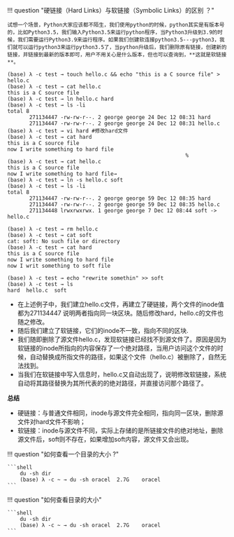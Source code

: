!!! question "硬链接（Hard Links）与软链接（Symbolic Links）的区别 ？"

    试想一个场景，Python大家应该都不陌生，我们使用python的时候，python其实是有版本号的，比如Python3.5，我们输入Python3.5来运行python程序，当Python3升级到3.9的时候，我们需要运行Python3.9来运行程序。如果我们创建软连接python3.5---python3，我们就可以运行python3来运行python3.5了，当python升级后，我们删除原有链接，创建新的链接，并链接到最新的版本即可，用户不用关心是什么版本，但也可以查询到，**这就是软链接**。

```shell
(base) λ -c test → touch hello.c && echo "this is a C source file" > hello.c
(base) λ -c test → cat hello.c
this is a C source file                      
(base) λ -c test → ln hello.c hard
(base) λ -c test → ls -li        
total 8
       271134447 -rw-rw-r--. 2 george george 24 Dec 12 08:31 hard
       271134447 -rw-rw-r--. 2 george george 24 Dec 12 08:31 hello.c 
(base) λ -c test → vi hard #修改hard文件
(base) λ -c test → cat hard   
this is a C source file
now I write something to hard file
                                                         %
(base) λ -c test → cat hello.c
this is a C source file 
now I write something to hard file→  
(base) λ -c test → ln -s hello.c soft
(base) λ -c test → ls -li
total 8
       271134447 -rw-rw-r--. 2 george george 59 Dec 12 08:35 hard
       271134447 -rw-rw-r--. 2 george george 59 Dec 12 08:35 hello.c
       271134448 lrwxrwxrwx. 1 george george 7 Dec 12 08:44 soft -> hello.c   

(base) λ -c test → rm hello.c
(base) λ -c test → cat soft   
cat: soft: No such file or directory
(base) λ -c test → cat hard   
this is a C source file
now I write something to hard file
now I writ something to soft file  

(base) λ -c test → echo "rewrite somethin" >> soft
(base) λ -c test → ls
hard  hello.c  soft
```
* 在上述例子中，我们建立hello.c文件，再建立了硬链接，两个文件的inode值都为271134447 说明两者指向同一块区块。随后修改hard，hello.c的文件也随之修改。
* 随后我们建立了软链接，它们的inode不一致，指向不同的区块.
* 我们随即删除了源文件hello.c，发现软链接已经找不到源文件了。原因是因为软链接的inode所指向的内容保存了一个绝对路径，当用户访问这个文件的时候，自动替换成所指文件的路径，如果这个文件（hello.c）被删除了，自然无法找到。
* 当我们在软链接中写入信息时，hello.c又自动出现了，说明修改软链接，系统自动将其路径替换为其所代表的的绝对路径，并直接访问那个路径了。


**总结**
* 硬链接：与普通文件相同，inode与源文件完全相同，指向同一区块，删除源文件对hard文件不影响；
* 软链接：inode与源文件不同，实际上存储的是所链接文件的绝对地址，删除源文件后，soft则不存在，如果增加soft内容，源文件又会出现。

!!! question "如何查看一个目录的大小 ?"

    ```shell
        du -sh dir
        (base) λ -c ~ → du -sh oracel  2.7G    oracel
    ```


!!! question "如何查看目录的大小"

    ```shell
        du -sh dir
        (base) λ -c ~ → du -sh oracel  2.7G    oracel
    ```
